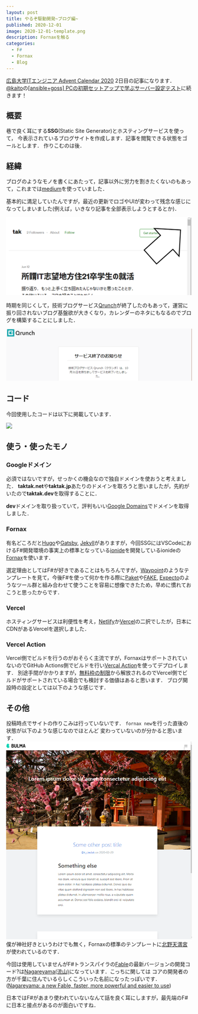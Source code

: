 ```yaml
---
layout: post
title: やるぞ駆動開発~ブログ編~
published: 2020-12-01
image: 2020-12-01-template.png
description: Fornaxを触る
categories:
  - F#
  - Fornax
  - Blog
---
```


[広島大学ITエンジニア Advent Calendar 2020](https://adventar.org/calendars/5209) 2日目の記事になります．
[@kaito](https://twitter.com/kaito_tateyama)の[[ansible+goss] PCの初期セットアップで学ぶサーバー設定テスト](https://www.blog.uta8a.net/posts/2020-11-30-dotfiles/)に続きます！

<!--more-->

## 概要 

巷で良く耳にする**SSG**(Static Site Generator)とホスティングサービスを使って，
今表示されているブログサイトを作成します．記事を閲覧できる状態をゴールとします．
作りこむのは後．

## 経緯

ブログのようなモノを書くにあたって，記事以外に労力を割きたくないのもあって，これまでは[medium](https://t.co/DDY4wTvLCv?amp=1)を使っていました．

基本的に満足していたんですが，最近の更新でロゴやUIが変わって残念な感じになってしまいました(例えば，いきなり記事を全部表示しようとするとか)．

![medium](2020-12-01-medium.png)

時期を同じくして，技術ブログサービス[Qrunch](https://qrunch.net/)が終了したのもあって，運営に振り回されないブログ基盤欲が大きくなり，カレンダーのネタにもなるのでブログを構築することにしました．

![medium](2020-12-01-qrunch.png)

## コード

今回使用したコードは以下に掲載しています．

<a href="https://github.com/ttak0422/blog"><img src="https://github-link-card.s3.ap-northeast-1.amazonaws.com/ttak0422/blog.png" width="460px"></a>

## 使う・使ったモノ

### Googleドメイン

必須ではないですが，せっかくの機会なので独自ドメインを使おうと考えました．
**taktak.net**や**taktak.jp**あたりのドメインを取ろうと思いましたが，先約がいたので**taktak.dev**を取得することに．

**dev**ドメインを取り扱っていて，評判もいい[Google Domains](https://domains.google)でドメインを取得しました．

### Fornax

有名どころだと[Hugo](https://github.com/gohugoio/hugo)や[Gatsby](https://github.com/gatsbyjs/gatsby), [Jekyll](https://github.com/jekyll/jekyll)がありますが，今回SSGにはVSCodeにおけるF#開発環境の事実上の標準となっている[ionide](https://github.com/ionide/ionide-vscode-fsharp)を開発しているionideの[Fornax](https://github.com/ionide/Fornax)を使います．

選定理由としてはF#が好きであることはもちろんですが，[Waypoint](https://github.com/ionide/Waypoint)のようなテンプレートを見て，今後F#を使って何かを作る際に[Paket](https://github.com/fsprojects/Paket)や[FAKE](https://github.com/fsharp/FAKE), [Expecto](https://github.com/haf/expecto)のようなツール群と組み合わせて使うことを容易に想像できたため，早めに慣れておこうと思ったからです．

### Vercel

ホスティングサービスは利便性を考え，[Netlify](https://www.netlify.com/)か[Vercel](https://vercel.com/)の二択でしたが，日本にCDNがあるVercelを選択しました．

### Vercel Action

Vercel側でビルドを行うのがおそらく主流ですが，FornaxはサポートされていないのでGitHub Actions側でビルドを行い[Vercal Action](https://github.com/marketplace/actions/vercel-action)を使ってデプロイします．
別途手間がかかりますが，[無料枠の制限](https://vercel.com/docs/platform/limits#rate-limits)から解放されるのでVercel側でビルドがサポートされている場合でも検討する価値はあると思います．
ブログ開設時の設定としては以下のような感じです．

<script src="https://gist.github.com/ttak0422/55d4867d76daf43e6a87317bfd800d96.js"></script>

## その他

投稿時点でサイトの作りこみは行っていないです．
`fornax new`を行った直後の状態が以下のような感じなのでほとんど
変わっていないのが分かると思います．
![template](2020-12-01-template.png)
僕が神社好きというわけでも無く，Fornaxの標準のテンプレートに[北野天満宮](https://www.kitanotenmangu.or.jp/)が使われているのです．

今回は使用していませんがF#トランスパイラの[Fable](https://github.com/fable-compiler/fable)の最新バージョンの開発コード?は[Nagareyama(流山)](https://fable.io/blog/Announcing-Nagareyama-3.html)になっています．こっちに関しては
コアの開発者の方が千葉に住んでいるらしくこういった名前になったっぽいです．([Nagareyama: a new Fable, faster, more powerful and easier to use](https://skillsmatter.com/skillscasts/14876-nagarema-a-new-fable-faster-more-powerful-and-easier-to-use))

日本ではF#があまり使われていないなんて話を良く耳にしますが，最先端のF#に日本と接点があるのが面白いですね．